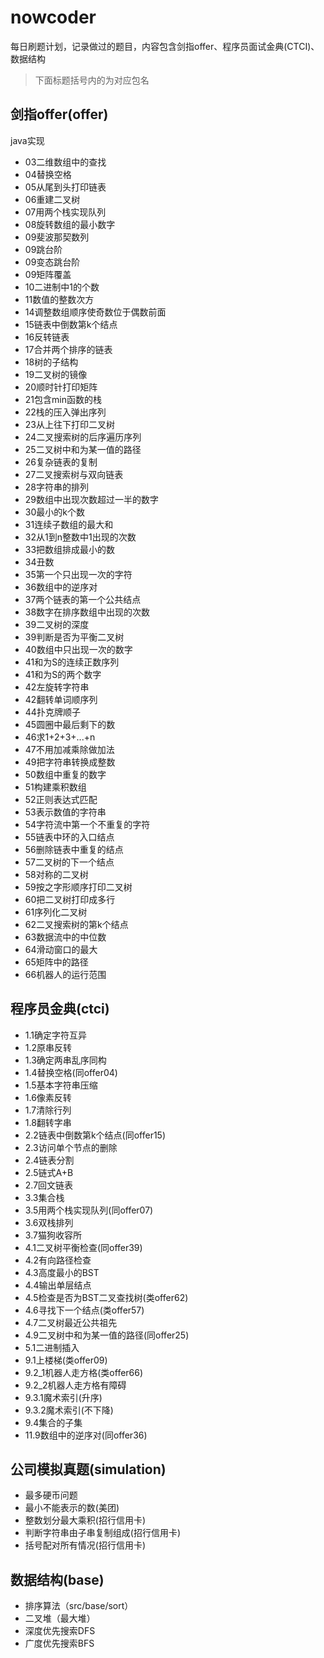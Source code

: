 # nowcoder 
每日刷题计划，记录做过的题目，内容包含剑指offer、程序员面试金典(CTCI)、数据结构
> 下面标题括号内的为对应包名
## 剑指offer(offer)
java实现
- 03二维数组中的查找
- 04替换空格
- 05从尾到头打印链表
- 06重建二叉树
- 07用两个栈实现队列
- 08旋转数组的最小数字
- 09斐波那契数列
- 09跳台阶
- 09变态跳台阶
- 09矩阵覆盖
- 10二进制中1的个数
- 11数值的整数次方
- 14调整数组顺序使奇数位于偶数前面
- 15链表中倒数第k个结点
- 16反转链表
- 17合并两个排序的链表
- 18树的子结构
- 19二叉树的镜像
- 20顺时针打印矩阵
- 21包含min函数的栈
- 22栈的压入弹出序列
- 23从上往下打印二叉树
- 24二叉搜索树的后序遍历序列
- 25二叉树中和为某一值的路径
- 26复杂链表的复制
- 27二叉搜索树与双向链表
- 28字符串的排列
- 29数组中出现次数超过一半的数字
- 30最小的k个数
- 31连续子数组的最大和
- 32从1到n整数中1出现的次数
- 33把数组排成最小的数
- 34丑数
- 35第一个只出现一次的字符
- 36数组中的逆序对
- 37两个链表的第一个公共结点
- 38数字在排序数组中出现的次数
- 39二叉树的深度
- 39判断是否为平衡二叉树
- 40数组中只出现一次的数字
- 41和为S的连续正数序列
- 41和为S的两个数字
- 42左旋转字符串
- 42翻转单词顺序列
- 44扑克牌顺子
- 45圆圈中最后剩下的数
- 46求1+2+3+...+n
- 47不用加减乘除做加法
- 49把字符串转换成整数
- 50数组中重复的数字
- 51构建乘积数组
- 52正则表达式匹配
- 53表示数值的字符串
- 54字符流中第一个不重复的字符
- 55链表中环的入口结点
- 56删除链表中重复的结点
- 57二叉树的下一个结点
- 58对称的二叉树
- 59按之字形顺序打印二叉树
- 60把二叉树打印成多行
- 61序列化二叉树
- 62二叉搜索树的第k个结点
- 63数据流中的中位数
- 64滑动窗口的最大
- 65矩阵中的路径
- 66机器人的运行范围

## 程序员金典(ctci)
- 1.1确定字符互异
- 1.2原串反转
- 1.3确定两串乱序同构
- 1.4替换空格(同offer04)
- 1.5基本字符串压缩
- 1.6像素反转
- 1.7清除行列
- 1.8翻转字串
- 2.2链表中倒数第k个结点(同offer15)
- 2.3访问单个节点的删除
- 2.4链表分割
- 2.5链式A+B
- 2.7回文链表
- 3.3集合栈
- 3.5用两个栈实现队列(同offer07)
- 3.6双栈排列
- 3.7猫狗收容所
- 4.1二叉树平衡检查(同offer39)
- 4.2有向路径检查
- 4.3高度最小的BST
- 4.4输出单层结点
- 4.5检查是否为BST二叉查找树(类offer62)
- 4.6寻找下一个结点(类offer57)
- 4.7二叉树最近公共祖先
- 4.9二叉树中和为某一值的路径(同offer25)
- 5.1二进制插入
- 9.1上楼梯(类offer09)
- 9.2_1机器人走方格(类offer66)
- 9.2_2机器人走方格有障碍
- 9.3.1魔术索引(升序)
- 9.3.2魔术索引(不下降)
- 9.4集合的子集
- 11.9数组中的逆序对(同offer36)

## 公司模拟真题(simulation)
- 最多硬币问题
- 最小不能表示的数(美团)
- 整数划分最大乘积(招行信用卡)
- 判断字符串由子串复制组成(招行信用卡)
- 括号配对所有情况(招行信用卡)

## 数据结构(base)
- 排序算法（src/base/sort）
- 二叉堆（最大堆）
- 深度优先搜索DFS
- 广度优先搜索BFS
